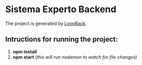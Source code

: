 # **Sistema Experto Backend**
The project is generated by [LoopBack](http://loopback.io).

## Intructions for running the project:
1. **npm install**
1. **npm start**     (_this will run nodemon to watch for file changes_)
